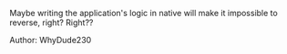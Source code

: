 Maybe writing the application's logic in native will make it impossible to reverse, right? Right??

Author: WhyDude230


